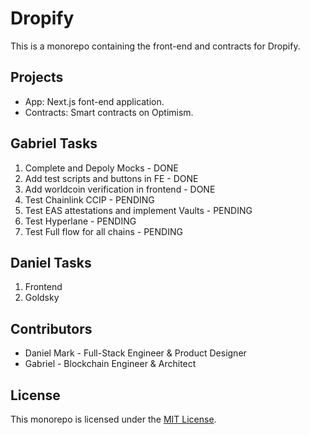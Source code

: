 # Dropify

This is a monorepo containing the front-end and contracts for Dropify.

## Projects

- App: Next.js font-end application.
- Contracts: Smart contracts on Optimism.

## Gabriel Tasks

1. Complete and Depoly Mocks - DONE
2. Add test scripts and buttons in FE - DONE
3. Add worldcoin verification in frontend - DONE
4. Test Chainlink CCIP - PENDING
5. Test EAS attestations and implement Vaults - PENDING
6. Test Hyperlane - PENDING
7. Test Full flow for all chains - PENDING

## Daniel Tasks

1. Frontend
2. Goldsky

## Contributors

- Daniel Mark - Full-Stack Engineer & Product Designer
- Gabriel - Blockchain Engineer & Architect

## License

This monorepo is licensed under the [MIT License](LICENSE).
